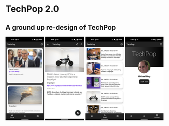 # TechPop 2.0
## A ground up re-design of TechPop
![Image](https://github.com/maydev99/TechPop/blob/master/techpop_collage.png)
